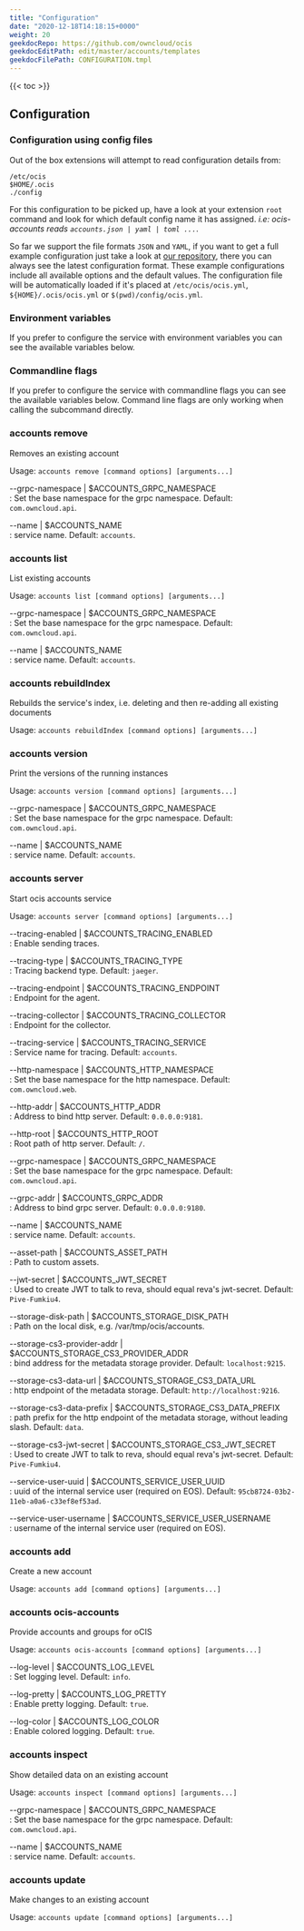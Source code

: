 ```yaml
---
title: "Configuration"
date: "2020-12-18T14:18:15+0000"
weight: 20
geekdocRepo: https://github.com/owncloud/ocis
geekdocEditPath: edit/master/accounts/templates
geekdocFilePath: CONFIGURATION.tmpl
---
```


{{< toc >}}

## Configuration

### Configuration using config files

Out of the box extensions will attempt to read configuration details from:

```console
/etc/ocis
$HOME/.ocis
./config
```

For this configuration to be picked up, have a look at your extension `root` command and look for which default config name it has assigned. *i.e: ocis-accounts reads `accounts.json | yaml | toml ...`*.

So far we support the file formats `JSON` and `YAML`, if you want to get a full example configuration just take a look at [our repository](https://github.com/owncloud/ocis/tree/master/config), there you can always see the latest configuration format. These example configurations include all available options and the default values. The configuration file will be automatically loaded if it's placed at `/etc/ocis/ocis.yml`, `${HOME}/.ocis/ocis.yml` or `$(pwd)/config/ocis.yml`.

### Environment variables

If you prefer to configure the service with environment variables you can see the available variables below.

### Commandline flags

If you prefer to configure the service with commandline flags you can see the available variables below. Command line flags are only working when calling the subcommand directly.

### accounts remove

Removes an existing account

Usage: `accounts remove [command options] [arguments...]`

--grpc-namespace | $ACCOUNTS_GRPC_NAMESPACE  
: Set the base namespace for the grpc namespace. Default: `com.owncloud.api`.

--name | $ACCOUNTS_NAME  
: service name. Default: `accounts`.

### accounts list

List existing accounts

Usage: `accounts list [command options] [arguments...]`

--grpc-namespace | $ACCOUNTS_GRPC_NAMESPACE  
: Set the base namespace for the grpc namespace. Default: `com.owncloud.api`.

--name | $ACCOUNTS_NAME  
: service name. Default: `accounts`.

### accounts rebuildIndex

Rebuilds the service's index, i.e. deleting and then re-adding all existing documents

Usage: `accounts rebuildIndex [command options] [arguments...]`

### accounts version

Print the versions of the running instances

Usage: `accounts version [command options] [arguments...]`

--grpc-namespace | $ACCOUNTS_GRPC_NAMESPACE  
: Set the base namespace for the grpc namespace. Default: `com.owncloud.api`.

--name | $ACCOUNTS_NAME  
: service name. Default: `accounts`.

### accounts server

Start ocis accounts service

Usage: `accounts server [command options] [arguments...]`

--tracing-enabled | $ACCOUNTS_TRACING_ENABLED  
: Enable sending traces.

--tracing-type | $ACCOUNTS_TRACING_TYPE  
: Tracing backend type. Default: `jaeger`.

--tracing-endpoint | $ACCOUNTS_TRACING_ENDPOINT  
: Endpoint for the agent.

--tracing-collector | $ACCOUNTS_TRACING_COLLECTOR  
: Endpoint for the collector.

--tracing-service | $ACCOUNTS_TRACING_SERVICE  
: Service name for tracing. Default: `accounts`.

--http-namespace | $ACCOUNTS_HTTP_NAMESPACE  
: Set the base namespace for the http namespace. Default: `com.owncloud.web`.

--http-addr | $ACCOUNTS_HTTP_ADDR  
: Address to bind http server. Default: `0.0.0.0:9181`.

--http-root | $ACCOUNTS_HTTP_ROOT  
: Root path of http server. Default: `/`.

--grpc-namespace | $ACCOUNTS_GRPC_NAMESPACE  
: Set the base namespace for the grpc namespace. Default: `com.owncloud.api`.

--grpc-addr | $ACCOUNTS_GRPC_ADDR  
: Address to bind grpc server. Default: `0.0.0.0:9180`.

--name | $ACCOUNTS_NAME  
: service name. Default: `accounts`.

--asset-path | $ACCOUNTS_ASSET_PATH  
: Path to custom assets.

--jwt-secret | $ACCOUNTS_JWT_SECRET  
: Used to create JWT to talk to reva, should equal reva's jwt-secret. Default: `Pive-Fumkiu4`.

--storage-disk-path | $ACCOUNTS_STORAGE_DISK_PATH  
: Path on the local disk, e.g. /var/tmp/ocis/accounts.

--storage-cs3-provider-addr | $ACCOUNTS_STORAGE_CS3_PROVIDER_ADDR  
: bind address for the metadata storage provider. Default: `localhost:9215`.

--storage-cs3-data-url | $ACCOUNTS_STORAGE_CS3_DATA_URL  
: http endpoint of the metadata storage. Default: `http://localhost:9216`.

--storage-cs3-data-prefix | $ACCOUNTS_STORAGE_CS3_DATA_PREFIX  
: path prefix for the http endpoint of the metadata storage, without leading slash. Default: `data`.

--storage-cs3-jwt-secret | $ACCOUNTS_STORAGE_CS3_JWT_SECRET  
: Used to create JWT to talk to reva, should equal reva's jwt-secret. Default: `Pive-Fumkiu4`.

--service-user-uuid | $ACCOUNTS_SERVICE_USER_UUID  
: uuid of the internal service user (required on EOS). Default: `95cb8724-03b2-11eb-a0a6-c33ef8ef53ad`.

--service-user-username | $ACCOUNTS_SERVICE_USER_USERNAME  
: username of the internal service user (required on EOS).

### accounts add

Create a new account

Usage: `accounts add [command options] [arguments...]`

### accounts ocis-accounts

Provide accounts and groups for oCIS

Usage: `accounts ocis-accounts [command options] [arguments...]`

--log-level | $ACCOUNTS_LOG_LEVEL  
: Set logging level. Default: `info`.

--log-pretty | $ACCOUNTS_LOG_PRETTY  
: Enable pretty logging. Default: `true`.

--log-color | $ACCOUNTS_LOG_COLOR  
: Enable colored logging. Default: `true`.

### accounts inspect

Show detailed data on an existing account

Usage: `accounts inspect [command options] [arguments...]`

--grpc-namespace | $ACCOUNTS_GRPC_NAMESPACE  
: Set the base namespace for the grpc namespace. Default: `com.owncloud.api`.

--name | $ACCOUNTS_NAME  
: service name. Default: `accounts`.

### accounts update

Make changes to an existing account

Usage: `accounts update [command options] [arguments...]`

